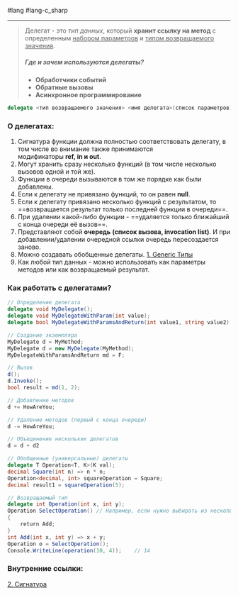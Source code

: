 #lang #lang-c_sharp 

---
> Делегат - это *тип данных*, который **хранит ссылку на метод** с определенным <u>набором параметров</u> и <u>типом возвращаемого значения</u>.
> ##### Где и зачем используются делегаты?
> - **Обработчики событий** 
> - **Обратные вызовы** 
> - **Асинхронное программирование** 

```csharp
delegate <тип возвращаемого значения> <имя делегата>(список параметров);
```

### О делегатах:

1. Сигнатура функции должна полностью соответствовать делегату, в том числе во внимание также принимаются модификаторы **ref, in и out**.
2. Могут хранить сразу несколько функций (в том числе несколько вызовов одной и той же).
3. Функции в очереди вызываются в том же порядке как были добавлены.
4. Если к делегату не привязано функций, то он равен **null**.
5. Если к делегату привязано несколько функций с результатом, то ==возвращается результат только последней функции в очереди==.
6. При удалении какой-либо функции - ==удаляется только ближайший с конца очереди её вызов==.
7. Представляют собой **очередь** **(список вызова, invocation list)**. И при добавлении/удалении очередной ссылки очередь пересоздается заново.
8. Можно создавать обобщенные делегаты. [1. Generic Типы](1.%20Lang/C-sharp/0.%20Введение/2.%20Универсальные%20типы/1.%20Generic%20Типы.md)
9. Как любой тип данных - можно использовать как параметры методов или как возвращаемый результат.

### Как работать с делегатами?

```csharp
// Определение делегата
delegate void MyDelegate();
delegate void MyDelegateWithParam(int value);
delegate bool MyDelegateWithParamsAndReturn(int value1, string value2);

// Создание экземпляра
MyDelegate d = MyMethod;
MyDelegate d = new MyDelegate(MyMethod);
MyDelegateWithParamsAndReturn md = F;

// Вызов
d();
d.Invoke();
bool result = md(1, 2);

// Добавление методов
d += HowAreYou;

// Удаление методов (первый с конца очереди)
d -= HowAreYou;

// Объединение нескольких делегатов
d = d + d2

// Обобщенные (универсальные) делегаты
delegate T Operation<T, K>(K val);
decimal Square(int n) => n * n;
Operation<decimal, int> squareOperation = Square;
decimal result1 = squareOperation(5);

// Возвращаемый тип
delegate int Operation(int x, int y);
Operation SelectOperation() // Например, если нужно выбирать из нескольких функций обработчиков
{
    return Add;
}
int Add(int x, int y) => x + y;
Operation o = SelectOperation();
Console.WriteLine(operation(10, 4));    // 14
```

### Внутренние ссылки:
[2. Сигнатура](1.%20Lang/C-sharp/0.%20Введение/2.%20Классовые%20механизмы/Перегрузки/2.%20Сигнатура.md)

